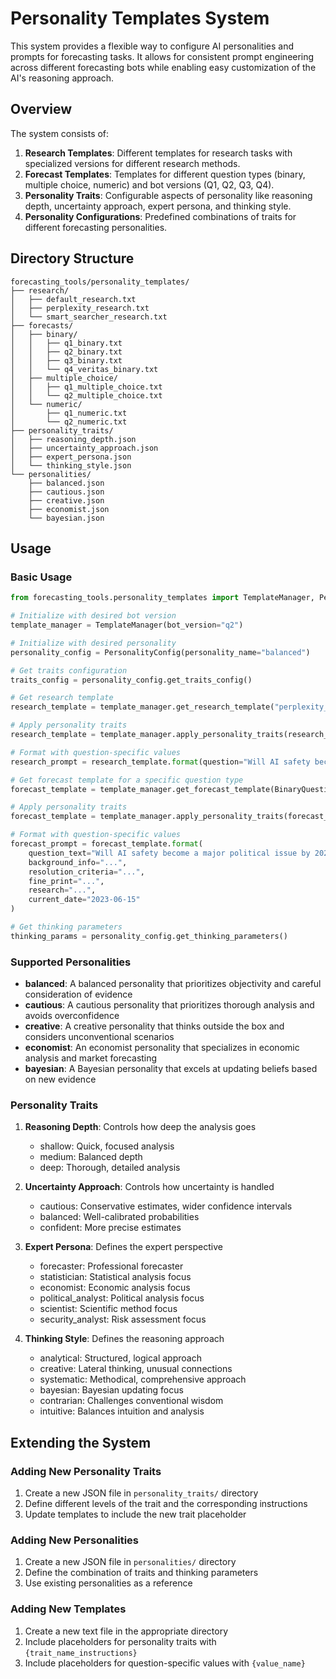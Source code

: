 # Personality Templates System

This system provides a flexible way to configure AI personalities and prompts for forecasting tasks. It allows for consistent prompt engineering across different forecasting bots while enabling easy customization of the AI's reasoning approach.

## Overview

The system consists of:

1. **Research Templates**: Different templates for research tasks with specialized versions for different research methods.
2. **Forecast Templates**: Templates for different question types (binary, multiple choice, numeric) and bot versions (Q1, Q2, Q3, Q4).
3. **Personality Traits**: Configurable aspects of personality like reasoning depth, uncertainty approach, expert persona, and thinking style.
4. **Personality Configurations**: Predefined combinations of traits for different forecasting personalities.

## Directory Structure

```
forecasting_tools/personality_templates/
├── research/
│   ├── default_research.txt
│   ├── perplexity_research.txt
│   └── smart_searcher_research.txt
├── forecasts/
│   ├── binary/
│   │   ├── q1_binary.txt
│   │   ├── q2_binary.txt 
│   │   ├── q3_binary.txt
│   │   └── q4_veritas_binary.txt
│   ├── multiple_choice/
│   │   ├── q1_multiple_choice.txt
│   │   └── q2_multiple_choice.txt
│   └── numeric/
│       ├── q1_numeric.txt
│       └── q2_numeric.txt
├── personality_traits/
│   ├── reasoning_depth.json
│   ├── uncertainty_approach.json
│   ├── expert_persona.json
│   └── thinking_style.json
└── personalities/
    ├── balanced.json
    ├── cautious.json
    ├── creative.json
    ├── economist.json
    └── bayesian.json
```

## Usage

### Basic Usage

```python
from forecasting_tools.personality_templates import TemplateManager, PersonalityConfig

# Initialize with desired bot version
template_manager = TemplateManager(bot_version="q2")

# Initialize with desired personality
personality_config = PersonalityConfig(personality_name="balanced")

# Get traits configuration
traits_config = personality_config.get_traits_config()

# Get research template
research_template = template_manager.get_research_template("perplexity_research")

# Apply personality traits
research_template = template_manager.apply_personality_traits(research_template, traits_config)

# Format with question-specific values
research_prompt = research_template.format(question="Will AI safety become a major political issue by 2025?")

# Get forecast template for a specific question type
forecast_template = template_manager.get_forecast_template(BinaryQuestion)

# Apply personality traits
forecast_template = template_manager.apply_personality_traits(forecast_template, traits_config)

# Format with question-specific values
forecast_prompt = forecast_template.format(
    question_text="Will AI safety become a major political issue by 2025?",
    background_info="...",
    resolution_criteria="...",
    fine_print="...",
    research="...",
    current_date="2023-06-15"
)

# Get thinking parameters
thinking_params = personality_config.get_thinking_parameters()
```

### Supported Personalities

- **balanced**: A balanced personality that prioritizes objectivity and careful consideration of evidence
- **cautious**: A cautious personality that prioritizes thorough analysis and avoids overconfidence
- **creative**: A creative personality that thinks outside the box and considers unconventional scenarios
- **economist**: An economist personality that specializes in economic analysis and market forecasting
- **bayesian**: A Bayesian personality that excels at updating beliefs based on new evidence

### Personality Traits

1. **Reasoning Depth**: Controls how deep the analysis goes
   - shallow: Quick, focused analysis
   - medium: Balanced depth
   - deep: Thorough, detailed analysis

2. **Uncertainty Approach**: Controls how uncertainty is handled
   - cautious: Conservative estimates, wider confidence intervals
   - balanced: Well-calibrated probabilities
   - confident: More precise estimates

3. **Expert Persona**: Defines the expert perspective
   - forecaster: Professional forecaster
   - statistician: Statistical analysis focus
   - economist: Economic analysis focus
   - political_analyst: Political analysis focus
   - scientist: Scientific method focus
   - security_analyst: Risk assessment focus

4. **Thinking Style**: Defines the reasoning approach
   - analytical: Structured, logical approach
   - creative: Lateral thinking, unusual connections
   - systematic: Methodical, comprehensive approach
   - bayesian: Bayesian updating focus
   - contrarian: Challenges conventional wisdom
   - intuitive: Balances intuition and analysis

## Extending the System

### Adding New Personality Traits

1. Create a new JSON file in `personality_traits/` directory
2. Define different levels of the trait and the corresponding instructions
3. Update templates to include the new trait placeholder

### Adding New Personalities

1. Create a new JSON file in `personalities/` directory
2. Define the combination of traits and thinking parameters
3. Use existing personalities as a reference

### Adding New Templates

1. Create a new text file in the appropriate directory
2. Include placeholders for personality traits with `{trait_name_instructions}`
3. Include placeholders for question-specific values with `{value_name}` 